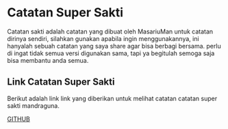 # Catatan Super Sakti

Catatan sakti adalah catatan yang dibuat oleh MasariuMan untuk catatan dirinya sendiri, silahkan gunakan apabila ingin menggunakannya, ini hanyalah sebuah catatan yang saya share agar bisa berbagi bersama. perlu di ingat tidak semua versi digunakan sama, tapi ya begitulah semoga saja bisa membantu anda semua.

## Link Catatan Super Sakti

Berikut adalah link link yang diberikan untuk melihat catatan catatan super sakti mandraguna.

[GITHUB](#)
